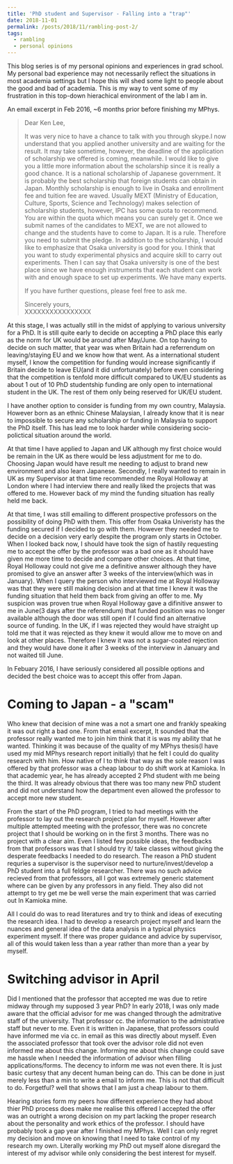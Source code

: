 ```yaml
---
title: 'PhD student and Supervisor - Falling into a "trap"'
date: 2018-11-01
permalink: /posts/2018/11/rambling-post-2/
tags:
  - rambling
  - personal opinions
---
```


This blog series is of my personal opinions and experiences in grad school. My personal bad experience may not necessarily reflect the situations in most academia settings but I hope this will shed some light to people about the good and bad of academia. This is my way to vent some of my frustration in this top-down hierachical environment of the lab I am in.

An email excerpt in Feb 2016, ~6 months prior before finishing my MPhys. 
> Dear Ken Lee, 
>
> It was very nice to have a chance to talk with you through skype.I now understand that you applied another university and are waiting for the result. It may take sometime, however, the deadline of the application of scholarship we offered is coming, meanwhile. I would like to give you a little more information about the scholarship since it is really a good chance. It is a national scholarship of Japanese government. It is probably the best scholarship that foreign students can obtain in Japan. Monthly scholarship is enough to live in Osaka and enrollment fee and tuition fee are waved. Usually MEXT (Ministry of Education, Culture, Sports, Science and Technology) makes selection of scholarship students, however, IPC has some quota to recommend. You are within the quota which means you can surely get it. Once we submit names of the candidates to MEXT, we are not allowed to change and the students have to come to Japan. It is a rule. Therefore you need to submit the pledge. In addition to the scholarship, I would like to emphasize that Osaka university is good for you. I think that you want to study experimental physics and acquire skill to carry out experiments. Then I can say that Osaka university is one of the best place since we have enough instruments that each student can work with and enough space to set up experiments. We have many experts.  
>
> If you have further questions, please feel free to ask me.  
>
> Sincerely yours,  
> XXXXXXXXXXXXXXXX

At this stage, I was actually still in the midst of applying to various university for a PhD. It is still quite early to decide on accepting a PhD place this early as the norm for UK would be around after May/June. On top having to decide on such matter, that year was when Britain had a referrendum on leaving/staying EU and we know how that went. As a international student myself, I know the competition for funding would increase significantly if Britain decide to leave EU(and it did unfortunately) before even considering that the competition is tenfold more difficult compared to UK/EU students as about 1 out of 10 PhD studentship funding are only open to international student in the UK. The rest of them only being reserved for UK/EU student.

I have another option to consider is funding from my own country, Malaysia. However born as an ethnic Chinese Malaysian, I already know that it is near to impossible to secure any scholarship or funding in Malaysia to support the PhD itself. This has lead me to look harder while considering socio-polictical situation around the world. 

At that time I have applied to Japan and UK although my first choice would be remain in the UK as there would be less adjustment for me to do. Choosing Japan would have result me needing to adjust to brand new environment and also learn Japanese. Secondly, I really wanted to remain in UK as my Supervisor at that time recommended me Royal Holloway at London where I had interview there and really liked the projects that was offered to me. However back of my mind the funding situation has really held me back.

At that time, I was still emailing to different prospective professors on the possibility of doing PhD with them. This offer from Osaka Univeristy has the funding secured if I decided to go with them. However they needed me to decide on a decision very early despite the program only starts in October. When I looked back now, I should have took the sign of hastily requesting me to accept the offer by the professor was a bad one as it should have given me more time to decide and compare other choices. At that time, Royal Holloway could not give me a definitive answer although they have promised to give an answer after 3 weeks of the interview(which was in January). When I query the person who interviewed me at Royal Holloway was that they were still making decision and at that time I knew it was the funding situation that held them back from giving an offer to me. My suspicion was proven true when Royal Holloway gave a difinitive answer to me in June(3 days after the referendum) that funded position was no longer available although the door was still open if I could find an alternative source of funding. In the UK, if I was rejected they would have straight up told me that it was rejected as they knew it would allow me to move on and look at other places. Therefore I knew it was not a sugar-coated rejection and they would have done it after 3 weeks of the interview in January and not waited till June.

In Febuary 2016, I have seriously considered all possible options and decided the best choice was to accept this offer from Japan.

Coming to Japan - a "scam"
====
Who knew that decision of mine was a not a smart one and frankly speaking it was out right a bad one. From that email excerpt, It sounded that the professor really wanted me to join him think that it is was my ability that he wanted. Thinking it was because of the quality of my MPhys thesis(I have used my mid MPhys research report initially) that he felt I could do quality research with him. How native of I to think that way as the sole reason I was offered by that professor was a cheap labour to do shift work at Kamioka. In that academic year, he has already accepted 2 Phd student with me being the third. It was already obvious that there was too many new PhD student and did not understand how the department even allowed the professor to accept more new student. 

From the start of the PhD program, I tried to had meetings with the professor to lay out the research project plan for myself. However after multiple attempted meeting with the professor, there was no concrete project that I should be working on in the first 3 months. There was no project with a clear aim. Even I listed few possible ideas, the feedbacks from that professors was that I should try it/ take classes without giving the desperate feedbacks I needed to do research. The reason a PhD student requries a supervisor is the supervisor need to nurture/invest/develop a PhD student into a full feldge researcher. There was no such advice recieved from that professors, all I got was extremely generic statement where can be given by any professors in any field. They also did not attempt to try get me be well verse the main experiment that was carried out In Kamioka mine. 

All I could do was to read literatures and try to think and ideas of executing the research idea. I had to develop a research project myself and learn the nuances and general idea of the data analysis in a typical physics experiment myself. If there was proper guidance and advice by supervisor, all of this would taken less than a year rather than more than a year by myself.

Switching advisor in April
====
Did I mentioned that the professor that accepted me was due to retire midway through my supposed 3 year PhD? In early 2018, I was only made aware that the official advisor for me was changed through the admitrative staff of the university. That professor cc. the information to the admistrative staff but never to me. Even it is written in Japanese, that professors could have informed me via cc. in email as this was directly about myself. Even the associated professor that took over the advisor role did not even informed me about this change. Informing me about this change could save me hassle when I needed the information of advisor when filling applications/forms. The decency to inform me was not even there. It is just basic curtesy that any decent human being can do. This can be done in just merely less than a min to write a email to inform me. This is not that difficult to do. Forgetful? well that shows that I am just a cheap labour to them.

Hearing stories form my peers how different experience they had about thier PhD process does make me realise this offered I accepted the offer was an outright a wrong decision on my part lacking the proper research about the personality and work ethics of the professor. I should have probably took a gap year after I finished my MPhys. Well I can only regret my decision and move on knowing that I need to take control of my research my own. Literally working my PhD out myself alone disregard the interest of my advisor while only considering the best interest for myself.
